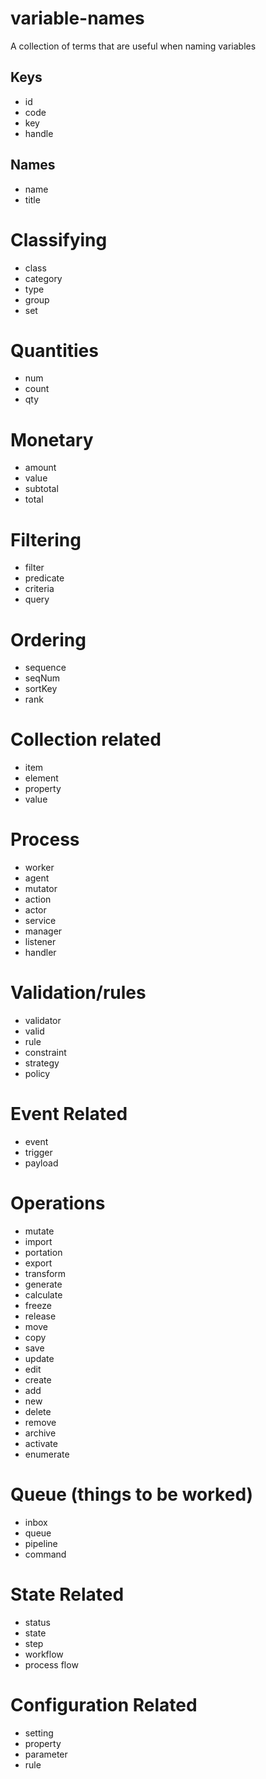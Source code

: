 # variable-names

A collection of terms that are useful when naming variables

## Keys

* id
* code
* key
* handle

## Names

* name
* title

# Classifying

* class
* category
* type
* group
* set

# Quantities

* num
* count
* qty

# Monetary

* amount
* value
* subtotal
* total

# Filtering

* filter
* predicate
* criteria
* query

# Ordering

* sequence
* seqNum
* sortKey
* rank

# Collection related

* item
* element
* property
* value

# Process

* worker
* agent
* mutator
* action
* actor
* service
* manager
* listener
* handler

# Validation/rules

* validator
* valid
* rule
* constraint
* strategy
* policy

# Event Related

* event
* trigger
* payload

# Operations

* mutate
* import
* portation
* export
* transform
* generate
* calculate
* freeze
* release
* move
* copy
* save
* update
* edit
* create
* add
* new
* delete
* remove
* archive
* activate
* enumerate

# Queue (things to be worked)

* inbox
* queue
* pipeline
* command

# State Related

* status
* state
* step
* workflow
* process flow

# Configuration Related

* setting
* property
* parameter
* rule
